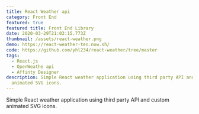 ```yaml
---
title: React Weather api
category: Front End
featured: true
featured title: Front End Library
date: 2020-03-29T21:03:15.773Z
thumbnail: /assets/react-weather.png
demo: https://react-weather-ten.now.sh/
code: https://github.com/yhl234/react-weather/tree/master
tags:
  - React.js
  - OpenWeathe api
  - Affinty Designer
description: Simple React weather application using third party API and custom
  animated SVG icons.
---
```

Simple React weather application using third party API and custom animated SVG icons.